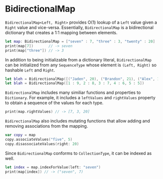 # BidirectionalMap

`BidirectionalMap<Left, Right>` provides O(1) lookup of a `Left` value given a `Right` value and vice-versa. Essentially, `BidirectionalMap` is a bidirectional dictionary that creates a 1:1 mapping between elements.
```swift
let map: BidirectionalMap = ["seven" : 7, "three" : 3, "twenty" : 20]
print(map[7])       // -> seven
print(map["three"]) // -> 3
```

In addition to being initializable from a dictionary literal, `BidirectionalMap` can be initialized from any `SequenceType` whose element is `(Left, Right)` so hashable `Left` and `Right`.
```swift
let bleh = BidirectionalMap([("Jaden", 20), ("Brandon", 21), ("Alex", 19)])
let blah = BidirectionalMap([1 : 9, 2 : 8, 3 : 7, 4 : 6, 5 : 5])
```

`BidirectionalMap` includes many similiar functions and properties to `Dictionary`. For example, it includes a `leftValues` and `rightValues` property to obtain a sequence of the values for each type. 
```swift
print(map.rightValues) // -> [7, 3, 20]
```

`BidirectionalMap` also includes mutating functions that allow adding and removing associations from the mapping.
```swift
var copy = map
copy.associateValues("five", 5)
copy.disassociateValues(right: 20)
```

Since `BidirectionalMap` conforms to `CollectionType`, it can be indexed as well.
```swift
let index = map.indexForValue(left: "seven")
print(map[index]) // -> ("seven", 7)
```

